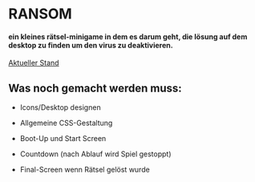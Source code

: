 # RANSOM

#### ein kleines rätsel-minigame in dem es darum geht, die lösung auf dem desktop zu finden um den virus zu deaktivieren.

[Aktueller Stand](https://beniwonka.github.io/mensaria-madness/)

## Was noch gemacht werden muss:
                       
  * Icons/Desktop designen
                           
  * Allgemeine CSS-Gestaltung
  
  * Boot-Up und Start Screen

  * Countdown (nach Ablauf wird Spiel gestoppt)

  * Final-Screen wenn Rätsel gelöst wurde
